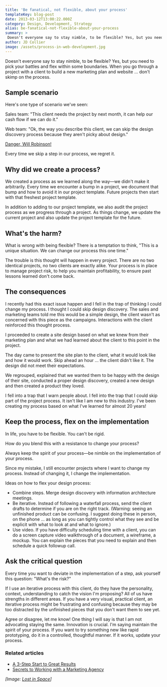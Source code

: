 ```yaml
---
title: 'Be fanatical, not flexible, about your process'
templateKey: blog-post
date: 2013-03-12T13:00:22.000Z
category: Design, Development, Strategy
alias: be-fanatical-not-flexible-about-your-process
summary: > 
 Doesn't everyone say to stay nimble, to be flexible? Yes, but you need to pick your battles and flex within some boundaries. When you go through a project with a client to build a new marketing plan and website … don't skimp on the process.
author: JD Collier
image: /assets/process-in-web-development.jpg
---
```


Doesn't everyone say to stay nimble, to be flexible? Yes, but you need to pick your battles and flex within some boundaries. When you go through a project with a client to build a new marketing plan and website … don't skimp on the process.

Sample scenario 
----------------

Here's one type of scenario we've seen:

Sales team: "This client needs the project by next month, it can help our cash flow if we can do it."

Web team: "Ok, the way you describe this client, we can skip the design discovery process because they aren't picky about design."

[Danger, Will Robinson!](https://www.youtube.com/watch?v=OWwOJlOI1nU)

Every time we skip a step in our process, we regret it. 

**Why did we create a process?**
--------------------------------

We created a process as we learned along the way—we didn't make it arbitrarily. Every time we encounter a bump in a project, we document that bump and how to avoid it in our project template. Future projects then start with that freshest project template. 

In addition to adding to our project template, we also audit the project process as we progress through a project. As things change, we update the current project and also update the project template for the future.

**What's the harm?**
--------------------

What is wrong with being flexible? There is a temptation to think, "This is a unique situation. We can change our process this one time."

The trouble is this thought will happen in every project. There are no two identical projects, no two clients are exactly alike. Your process is in place to manage project risk, to help you maintain profitability, to ensure past lessons learned don't come back.

The consequences
----------------

I recently had this exact issue happen and I fell in the trap of thinking I could change my process. I thought I could skip design discovery. The sales and marketing teams told me this would be a simple design, the client wasn't as concerned with this piece as the campaigns. Interactions with the client reinforced this thought process.

I proceeded to create a site design based on what we knew from their marketing plan and what we had learned about the client to this point in the project.

The day came to present the site plan to the client, what it would look like and how it would work. Skip ahead an hour ... the client didn't like it. The design did not meet their expectations. 

We regrouped, explained that we wanted them to be happy with the design of their site, conducted a proper design discovery, created a new design and then created a product they loved. 

I fell into a trap that I warn people about. I fell into the trap that I could skip part of the project process. It isn't like I am new to this industry. I've been creating my process based on what I've learned for almost 20 years! 

**Keep the process, flex on the implementation**
------------------------------------------------

In life, you have to be flexible. You can't be rigid.

How do you blend this with a resistance to change your process?

Always keep the spirit of your process—be nimble on the implementation of your process.

Since my mistake, I still encounter projects where I want to change my process. Instead of changing it, I change the implementation. 

Ideas on how to flex your design process:

*   Combine steps. Merge design discovery with information architecture meetings.
*   Be iterative. Instead of following a waterfall process, send the client drafts to determine if you are on the right track. (Warning: seeing an unfinished product can be confusing. I suggest doing these in person, on the phone ... as long as you can tightly control what they see and be explicit with what to look at and what to ignore.)
*   Use video. If you have difficulty scheduling time with a client, you can do a screen capture video walkthrough of a document, a wireframe, a mockup. You can explain the pieces that you need to explain and then schedule a quick followup call.

**Ask the critical question**
-----------------------------

Every time you want to deviate in the implementation of a step, ask yourself this question: "What's the risk?"

If I use an iterative process with this client, do they have the personality, context, understanding to catch the vision I'm proposing? All of us have strengths in different areas. If you have a very visual, practical client, an iterative process might be frustrating and confusing because they may be too distracted by the unfinished pieces that you don't want them to see yet.

Agree or disagree, let me know! One thing I will say is that I am not advocating staying the same. Innovation is crucial. I'm saying maintain the spirit of your process. If you want to try something new like rapid prototyping, do it in a controlled, thoughtful manner. If it works, update your process. 

### Related articles

*   [A 3-Step Start to Great Results](/insights/3-step-start-great-results)
*   [Secrets to Working with a Marketing Agency](/insights/secrets-working-marketing-agency)

_\[Image: [Lost in Space](https://en.wikipedia.org/wiki/Lost_in_Space)\]_